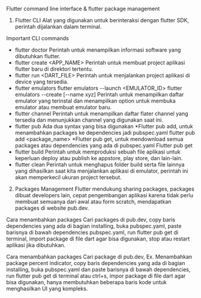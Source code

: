 Flutter command line interface & flutter package management

1. Flutter CLI
Alat yang digunakan untuk berinteraksi dengan flutter SDK, perintah dijalankan dalam terminal.

Important CLI commands
- flutter doctor
Perintah untuk menampilkan informasi software yang dibutuhkan flutter.
- flutter create <APP_NAME>
Perintah untuk membuat project aplikasi flutter baru di direktori tertentu.
- flutter run <DART_FILE>
Perintah untuk menjalankan project aplikasi di device yang tersedia.
- flutter emulators
flutter emulators --launch <EMULATOR_ID>
flutter emulators --create [--name xyz]
Perintah untuk menampilkan daftar emulator yang terinstal dan menampilkan option untuk membuka emulator atau membuat emulator baru.
- flutter channel
Perintah untuk menampilkan daftar flater channel yang tersedia dan menunjukkan channel yang digunakan saat ini.
- flutter pub
Ada dua syntax yang bisa digunakan
*Flutter pub add, untuk menambahkan packages ke dependencies jadi pubspec.yaml
flutter pub add <package_name>
*Flutter pub get, untuk mendownload semua packages atau dependencies yang ada di pubspec.yaml
Flutter pub get
- flutter build <DIRECTORY>
Perintah untuk memproduksi sebuah file aplikasi untuk keperluan deploy atau publish ke appstore, play store, dan lain-lain.
- flutter clean
Perintah untuk menghapus folder build serta file lainnya yang dihasilkan saat kita menjalankan aplikasi di emulator, perintah ini akan memperkecil ukuran project tersebut.

2. Packages Management
Flutter mendukung sharing packages, packages dibuat developers lain, cepat pengembangan aplikasi karena tidak perlu membuat semuanya dari awal atau form scratch, mendapatkan packages di website pub.dev.

Cara menambahkan packages
Cari packages di pub.dev, copy baris dependencies yang ada di bagian installing, buka pubspec.yaml, paste barisnya di bawah dependencies pubspec.yaml, run flutter pub get di terminal, import package di file dart agar bisa digunakan, stop atau restart aplikasi jika dibutuhkan.

Cara menambahkan packages
Cari package di pub.dev, 
Ex. Menambahkan package percent indicator, copy baris dependencies yang ada di bagian installing, buka pubspec.yaml dan paste barisnya di bawah dependencies, run flutter pub get di terminal atau ctrl+s, impor package di file dart agar bisa digunakan, hanya membutuhkan beberapa baris kode untuk menghasilkan UI yang kompleks.